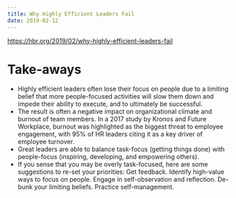 ```yaml
---
title: Why Highly Efficient Leaders Fail
date: 2019-02-12
---
```


https://hbr.org/2019/02/why-highly-efficient-leaders-fail

# Take-aways

- Highly efficient leaders often lose their focus on people due to a limiting belief that more people-focused activities will slow them down and impede their ability to execute, and to ultimately be successful.
- The result is often a negative impact on organizational climate and burnout of team members. In a 2017 study by Kronos and Future Workplace, burnout was highlighted as the biggest threat to employee engagement, with 95% of HR leaders citing it as a key driver of employee turnover.
- Great leaders are able to balance task-focus (getting things done) with people-focus (inspiring, developing, and empowering others).
- If you sense that you may be overly task-focused, here are some suggestions to re-set your priorities: Get feedback. Identify high-value ways to focus on people. Engage in self-observation and reflection. De-bunk your limiting beliefs. Practice self-management. 

